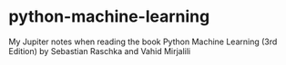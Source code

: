 # python-machine-learning
My Jupiter notes when reading the book Python Machine Learning (3rd Edition) by Sebastian Raschka and Vahid Mirjalili
